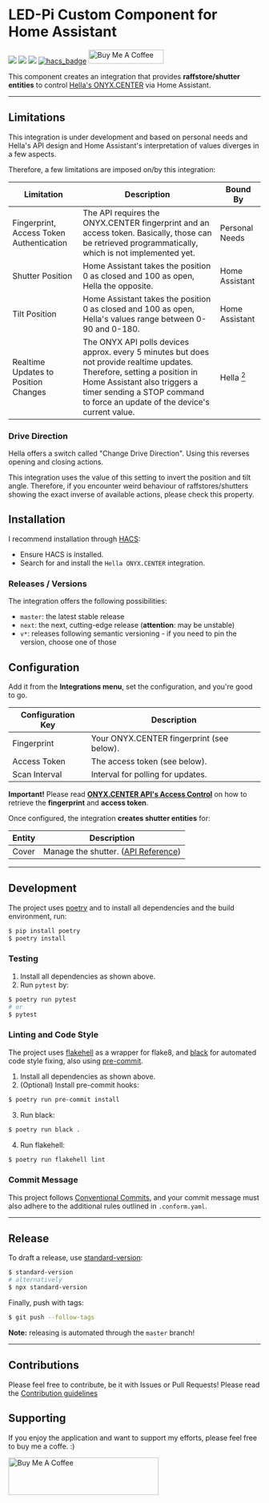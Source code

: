 # LED-Pi Custom Component for Home Assistant

[![](https://img.shields.io/github/license/muhlba91/onyx-homeassistant-integration?style=for-the-badge)](LICENSE)
[![](https://img.shields.io/github/workflow/status/muhlba91/onyx-homeassistant-integration/Release?style=for-the-badge)](https://github.com/muhlba91/onyx-homeassistant-integration/actions)
[![](https://img.shields.io/coveralls/github/muhlba91/onyx-homeassistant-integration?style=for-the-badge)](https://github.com/muhlba91/onyx-homeassistant-integration/)
[![hacs_badge](https://img.shields.io/badge/HACS-Default-orange.svg?style=for-the-badge)](https://github.com/custom-components/hacs)
<a href="https://www.buymeacoffee.com/muhlba91" target="_blank"><img src="https://cdn.buymeacoffee.com/buttons/default-orange.png" alt="Buy Me A Coffee" height="28" width="150"></a>

This component creates an integration that provides **raffstore/shutter entities** to control
[Hella's ONYX.CENTER](https://www.hella.info/) via Home Assistant.

---

## Limitations

This integration is under development and based on personal needs and Hella's API design and Home Assistant's
interpretation of values diverges in a few aspects.

Therefore, a few limitations are imposed on/by this integration:

| Limitation | Description | Bound By |
|------------|-------------|----------|
| Fingerprint, Access Token Authentication | The API requires the ONYX.CENTER fingerprint and an access token. Basically, those can be retrieved programmatically, which is not implemented yet. | Personal Needs |
| Shutter Position | Home Assistant takes the position 0 as closed and 100 as open, Hella the opposite. | Home Assistant |
| Tilt Position | Home Assistant takes the position 0 as closed and 100 as open, Hella's values range between 0-90 and 0-180. | Home Assistant |
| Realtime Updates to Position Changes | The ONYX API polls devices approx. every 5 minutes but does not provide realtime updates. Therefore, setting a position in Home Assistant also triggers a timer sending a STOP command to force an update of the device's current value. | Hella [<sup>2</sup>](https://github.com/hella-info/onyx_api/issues/3) |

### Drive Direction

Hella offers a switch called "Change Drive Direction". Using this reverses opening and closing actions.

This integration uses the value of this setting to invert the position and tilt angle. Therefore, if you encounter weird
behaviour of raffstores/shutters showing the exact inverse of available actions, please check this property.

## Installation

I recommend installation through [HACS](https://hacs.xyz/):

- Ensure HACS is installed.
- Search for and install the `Hella ONYX.CENTER` integration.

### Releases / Versions

The integration offers the following possibilities:

- `master`: the latest stable release
- `next`: the next, cutting-edge release (**attention**: may be unstable)
- `v*`: releases following semantic versioning - if you need to pin the version, choose one of those

## Configuration

Add it from the **Integrations menu**, set the configuration, and you're good to go.

| Configuration Key | Description |
|-------------------|-------------|
| Fingerprint | Your ONYX.CENTER fingerprint (see below). |
| Access Token | The access token (see below). |
| Scan Interval | Interval for polling for updates. |

**Important!** Please read **[ONYX.CENTER API's Access Control](https://github.com/hella-info/onyx_api#access-control)**
on how to retrieve the **fingerprint** and **access token**.

Once configured, the integration **creates shutter entities** for:

| Entity | Description |
|--------|-------------|
| Cover | Manage the shutter. ([API Reference](https://developers.home-assistant.io/docs/core/entity/cover/)) |

---

## Development

The project uses [poetry](https://poetry.eustace.io/) and to install all dependencies and the build environment, run:

```bash
$ pip install poetry
$ poetry install
```

### Testing

1) Install all dependencies as shown above.
2) Run `pytest` by:

```bash
$ poetry run pytest
# or
$ pytest
```

### Linting and Code Style

The project uses [flakehell](https://github.com/life4/flakehell) as a wrapper for flake8,
and [black](https://github.com/psf/black) for automated code style fixing, also
using [pre-commit](https://pre-commit.com/).

1) Install all dependencies as shown above.
2) (Optional) Install pre-commit hooks:

```bash
$ poetry run pre-commit install
```

3) Run black:

```bash
$ poetry run black .
```

4) Run flakehell:

```bash
$ poetry run flakehell lint
```

### Commit Message

This project follows [Conventional Commits](https://www.conventionalcommits.org/), and your commit message must also
adhere to the additional rules outlined in `.conform.yaml`.

---

## Release

To draft a release, use [standard-version](https://github.com/conventional-changelog/standard-version):

```bash
$ standard-version
# alternatively
$ npx standard-version
```

Finally, push with tags:

```bash
$ git push --follow-tags
```

**Note:** releasing is automated through the `master` branch!

---

## Contributions

Please feel free to contribute, be it with Issues or Pull Requests! Please read
the [Contribution guidelines](CONTRIBUTING.md)

## Supporting

If you enjoy the application and want to support my efforts, please feel free to buy me a coffe. :)

<a href="https://www.buymeacoffee.com/muhlba91" target="_blank"><img src="https://cdn.buymeacoffee.com/buttons/default-orange.png" alt="Buy Me A Coffee" height="75" width="300"></a>
